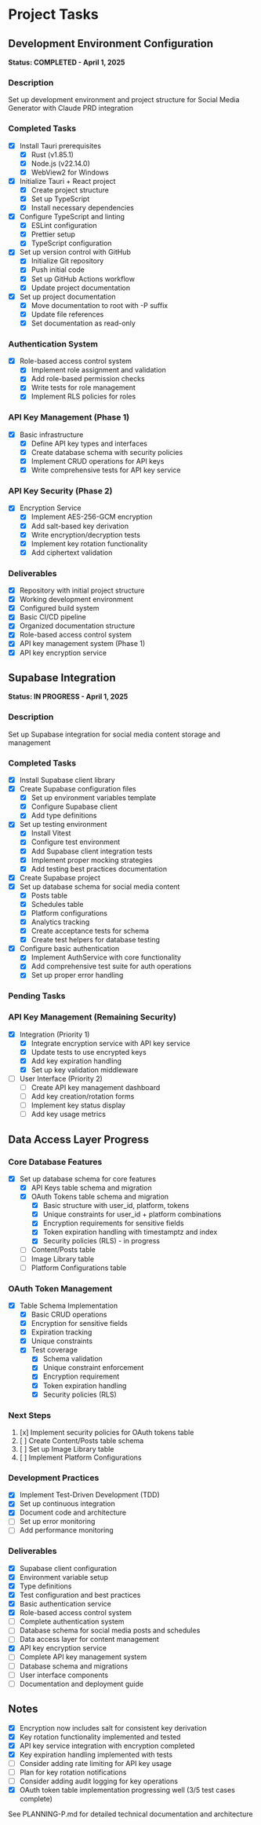 # Project Tasks

## Development Environment Configuration
**Status: COMPLETED - April 1, 2025**

### Description
Set up development environment and project structure for Social Media Generator with Claude PRD integration

### Completed Tasks
- [x] Install Tauri prerequisites
  - [x] Rust (v1.85.1)
  - [x] Node.js (v22.14.0)
  - [x] WebView2 for Windows
- [x] Initialize Tauri + React project
  - [x] Create project structure
  - [x] Set up TypeScript
  - [x] Install necessary dependencies
- [x] Configure TypeScript and linting
  - [x] ESLint configuration
  - [x] Prettier setup
  - [x] TypeScript configuration
- [x] Set up version control with GitHub
  - [x] Initialize Git repository
  - [x] Push initial code
  - [x] Set up GitHub Actions workflow
  - [x] Update project documentation
- [x] Set up project documentation
  - [x] Move documentation to root with -P suffix
  - [x] Update file references
  - [x] Set documentation as read-only

### Authentication System
- [x] Role-based access control system
  - [x] Implement role assignment and validation
  - [x] Add role-based permission checks
  - [x] Write tests for role management
  - [x] Implement RLS policies for roles

### API Key Management (Phase 1)
- [x] Basic infrastructure
  - [x] Define API key types and interfaces
  - [x] Create database schema with security policies
  - [x] Implement CRUD operations for API keys
  - [x] Write comprehensive tests for API key service

### API Key Security (Phase 2)
- [x] Encryption Service
  - [x] Implement AES-256-GCM encryption
  - [x] Add salt-based key derivation
  - [x] Write encryption/decryption tests
  - [x] Implement key rotation functionality
  - [x] Add ciphertext validation

### Deliverables
- [x] Repository with initial project structure
- [x] Working development environment
- [x] Configured build system
- [x] Basic CI/CD pipeline
- [x] Organized documentation structure
- [x] Role-based access control system
- [x] API key management system (Phase 1)
- [x] API key encryption service

## Supabase Integration
**Status: IN PROGRESS - April 1, 2025**

### Description
Set up Supabase integration for social media content storage and management

### Completed Tasks
- [x] Install Supabase client library
- [x] Create Supabase configuration files
  - [x] Set up environment variables template
  - [x] Configure Supabase client
  - [x] Add type definitions
- [x] Set up testing environment
  - [x] Install Vitest
  - [x] Configure test environment
  - [x] Add Supabase client integration tests
  - [x] Implement proper mocking strategies
  - [x] Add testing best practices documentation
- [x] Create Supabase project
- [x] Set up database schema for social media content
  - [x] Posts table
  - [x] Schedules table
  - [x] Platform configurations
  - [x] Analytics tracking
  - [x] Create acceptance tests for schema
  - [x] Create test helpers for database testing
- [x] Configure basic authentication
  - [x] Implement AuthService with core functionality
  - [x] Add comprehensive test suite for auth operations
  - [x] Set up proper error handling

### Pending Tasks

### API Key Management (Remaining Security)
- [x] Integration (Priority 1)
  - [x] Integrate encryption service with API key service
  - [x] Update tests to use encrypted keys
  - [x] Add key expiration handling
  - [x] Set up key validation middleware

- [ ] User Interface (Priority 2)
  - [ ] Create API key management dashboard
  - [ ] Add key creation/rotation forms
  - [ ] Implement key status display
  - [ ] Add key usage metrics

## Data Access Layer Progress

### Core Database Features
- [x] Set up database schema for core features
  - [x] API Keys table schema and migration
  - [x] OAuth Tokens table schema and migration
    - [x] Basic structure with user_id, platform, tokens
    - [x] Unique constraints for user_id + platform combinations
    - [x] Encryption requirements for sensitive fields
    - [x] Token expiration handling with timestamptz and index
    - [x] Security policies (RLS) - in progress
  - [ ] Content/Posts table
  - [ ] Image Library table
  - [ ] Platform Configurations table

### OAuth Token Management
- [x] Table Schema Implementation
  - [x] Basic CRUD operations
  - [x] Encryption for sensitive fields
  - [x] Expiration tracking
  - [x] Unique constraints
  - [x] Test coverage
    - [x] Schema validation
    - [x] Unique constraint enforcement
    - [x] Encryption requirement
    - [x] Token expiration handling
    - [x] Security policies (RLS)

### Next Steps
1. [x] Implement security policies for OAuth tokens table
2. [ ] Create Content/Posts table schema
3. [ ] Set up Image Library table
4. [ ] Implement Platform Configurations

### Development Practices
- [x] Implement Test-Driven Development (TDD)
- [x] Set up continuous integration
- [x] Document code and architecture
- [ ] Set up error monitoring
- [ ] Add performance monitoring

### Deliverables
- [x] Supabase client configuration
- [x] Environment variable setup
- [x] Type definitions
- [x] Test configuration and best practices
- [x] Basic authentication service
- [x] Role-based access control system
- [ ] Complete authentication system
- [ ] Database schema for social media posts and schedules
- [ ] Data access layer for content management
- [x] API key encryption service
- [ ] Complete API key management system
- [ ] Database schema and migrations
- [ ] User interface components
- [ ] Documentation and deployment guide

## Notes
- [x] Encryption now includes salt for consistent key derivation
- [x] Key rotation functionality implemented and tested
- [x] API key service integration with encryption completed
- [x] Key expiration handling implemented with tests
- [ ] Consider adding rate limiting for API key usage
- [ ] Plan for key rotation notifications
- [ ] Consider adding audit logging for key operations
- [x] OAuth token table implementation progressing well (3/5 test cases complete)

See PLANNING-P.md for detailed technical documentation and architecture 